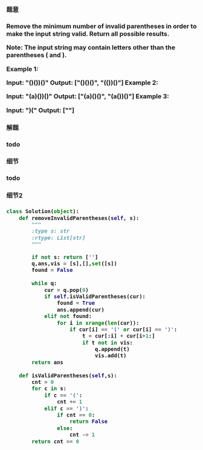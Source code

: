 <h3>题意<h3>
<p>
Remove the minimum number of invalid parentheses in order to make the input string valid. Return all possible results.

Note: The input string may contain letters other than the parentheses ( and ).

Example 1:

Input: "()())()"
Output: ["()()()", "(())()"]
Example 2:

Input: "(a)())()"
Output: ["(a)()()", "(a())()"]
Example 3:

Input: ")("
Output: [""]
<p>




<h3>解题<h3>
<p>
todo
<p>




<h3>细节<h3>
<p>
todo
<p>


<h3>细节2<h3>
<p>

<p>

```python
class Solution(object):
    def removeInvalidParentheses(self, s):
        """
        :type s: str
        :rtype: List[str]
        """

        if not s: return ['']
        q,ans,vis = [s],[],set([s])
        found = False
        
        while q:
            cur = q.pop(0)
            if self.isValidParentheses(cur):
                found = True
                ans.append(cur)
            elif not found:
                for i in xrange(len(cur)):
                    if cur[i] == '(' or cur[i] == ')':
                        t = cur[:i] + cur[i+1:]
                        if t not in vis:
                            q.append(t)
                            vis.add(t)
        return ans
    
    def isValidParentheses(self,s):
        cnt = 0
        for c in s:
            if c == '(':
                cnt += 1
            elif c == ')':
                if cnt == 0:
                    return False
                else:
                    cnt -= 1
        return cnt == 0
                    
```

